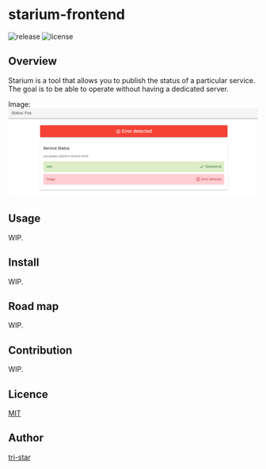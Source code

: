 # starium-frontend

![release](http://img.shields.io/github/release/tri-star/starium-frontend.svg?style=flat-square)
![license](http://img.shields.io/badge/license-MIT-blue.svg?style=flat-square)

## Overview

Starium is a tool that allows you to publish the status of a particular service.  
The goal is to be able to operate without having a dedicated server.

Image:
![preview](./docs/images/starium-image.png)

## Usage

WIP.

## Install

WIP.

## Road map

WIP.

## Contribution

WIP.

## Licence

[MIT](https://github.com/tri-star/starium-frontend/blob/master/LICENSE)

## Author

[tri-star](https://github.com/tri-star)

